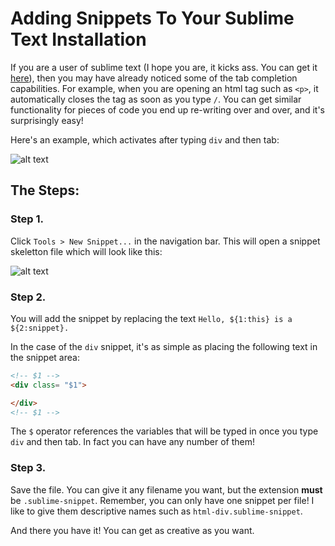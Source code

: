 # Adding Snippets To Your Sublime Text Installation

If you are a user of sublime text (I hope you are, it kicks ass. You can get it [here](https://www.sublimetext.com/)), then you may have
already noticed some of the tab completion capabilities. For example, when you are opening an html tag such as `<p>`, it automatically closes
the tag as soon as you type `/`. You can get similar functionality for pieces of code you end up re-writing over and over, and it's surprisingly
easy!

Here's an example, which activates after typing `div` and then tab:

![alt text](http://i.imgur.com/J1Tj2B0.png)

## The Steps:

### Step 1.

Click `Tools > New Snippet...` in the navigation bar. This will open a snippet skeletton file which will look like this:

![alt text](http://i.imgur.com/rjTmAuA.png)

### Step 2.

You will add the snippet by replacing the text `Hello, ${1:this} is a ${2:snippet}.`

In the case of the `div` snippet, it's as simple as placing the following text in the snippet area:

``` html
<!-- $1 -->
<div class= "$1">

</div>
<!-- $1 -->
```

The `$` operator references the variables that will be typed in once you type `div` and then tab. In fact you can have any number of them!

### Step 3.

Save the file. You can give it any filename you want, but the extension **must** be `.sublime-snippet`. Remember, you can only have one
snippet per file! I like to give them descriptive names such as `html-div.sublime-snippet`.

And there you have it! You can get as creative as you want.
